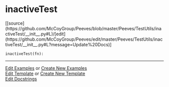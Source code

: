 # <a id="Peeves.TestUtils.inactiveTest">inactiveTest</a>
<div class="docs-source-link" markdown="1">
[[source](https://github.com/McCoyGroup/Peeves/blob/master/Peeves/TestUtils/inactiveTest/__init__.py#L)/[edit](https://github.com/McCoyGroup/Peeves/edit/master/Peeves/TestUtils/inactiveTest/__init__.py#L?message=Update%20Docs)]
</div>

```python
inactiveTest(fn): 
```












---

[Edit Examples](https://github.com/McCoyGroup/Peeves/edit/gh-pages/ci/examples/Peeves/TestUtils/inactiveTest.md) or 
[Create New Examples](https://github.com/McCoyGroup/Peeves/new/gh-pages/?filename=ci/examples/Peeves/TestUtils/inactiveTest.md) <br/>
[Edit Template](https://github.com/McCoyGroup/Peeves/edit/gh-pages/ci/docs/Peeves/TestUtils/inactiveTest.md) or 
[Create New Template](https://github.com/McCoyGroup/Peeves/new/gh-pages/?filename=ci/docs/templates/Peeves/TestUtils/inactiveTest.md) <br/>
[Edit Docstrings](https://github.com/McCoyGroup/Peeves/edit/master/Peeves/TestUtils/inactiveTest/__init__.py#L?message=Update%20Docs)